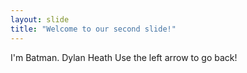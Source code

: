 ```yaml
---
layout: slide
title: "Welcome to our second slide!"
---
```

I'm Batman. Dylan Heath
Use the left arrow to go back!